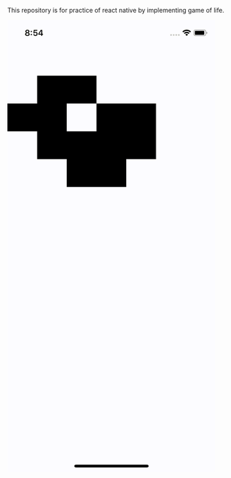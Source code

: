 This repository is for practice of react native by implementing game of life.

![movie](./test.gif)
